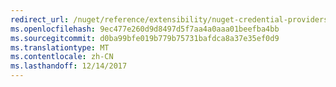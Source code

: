 ```yaml
---
redirect_url: /nuget/reference/extensibility/nuget-credential-providers-for-visual-studio
ms.openlocfilehash: 9ec477e260d9d8497d5f7aa4a0aaa01beefba4bb
ms.sourcegitcommit: d0ba99bfe019b779b75731bafdca8a37e35ef0d9
ms.translationtype: MT
ms.contentlocale: zh-CN
ms.lasthandoff: 12/14/2017
---
```

